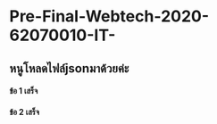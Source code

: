 # Pre-Final-Webtech-2020-62070010-IT-
<h2>หนูโหลดไฟล์jsonมาด้วยค่ะ</h2>
<h4>ข้อ 1 เสร็จ</h4>
<h4>ข้อ 2 เสร็จ</h4>
